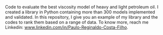 Code to evaluate the best viscosity model of heavy and light petroleum oil. I created a library in Python containing more than 300 models implemented and validated. In this repository, I give you an example of my library and the codes to rank them based on a range of data.
To know more, reach me Linkedin: www.linkedin.com/in/Paulo-Reginaldo-Costa-Filho. 
